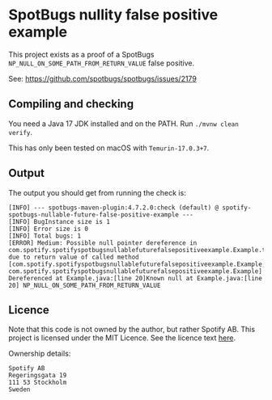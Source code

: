 # SpotBugs nullity false positive example

This project exists as a proof of a SpotBugs `NP_NULL_ON_SOME_PATH_FROM_RETURN_VALUE` false positive.

See: <https://github.com/spotbugs/spotbugs/issues/2179>

## Compiling and checking

You need a Java 17 JDK installed and on the PATH. Run `./mvnw clean verify`.

This has only been tested on macOS with `Temurin-17.0.3+7`.

## Output

The output you should get from running the check is:

```
[INFO] --- spotbugs-maven-plugin:4.7.2.0:check (default) @ spotify-spotbugs-nullable-future-false-positive-example ---
[INFO] BugInstance size is 1
[INFO] Error size is 0
[INFO] Total bugs: 1
[ERROR] Medium: Possible null pointer dereference in com.spotify.spotifyspotbugsnullablefuturefalsepositiveexample.Example.triggerIssue() due to return value of called method [com.spotify.spotifyspotbugsnullablefuturefalsepositiveexample.Example, com.spotify.spotifyspotbugsnullablefuturefalsepositiveexample.Example] Dereferenced at Example.java:[line 20]Known null at Example.java:[line 20] NP_NULL_ON_SOME_PATH_FROM_RETURN_VALUE
```

## Licence

Note that this code is not owned by the author, but rather Spotify AB.
This project is licensed under the MIT Licence. See the licence text [here](./LICENCE).

Ownership details:

```
Spotify AB
Regeringsgata 19
111 53 Stockholm
Sweden
```
